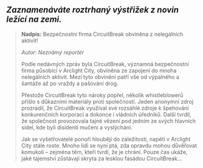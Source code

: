 ## _Zaznamenáváte roztrhaný výstřižek z novin ležící na zemi._

> **Nadpis:** Bezpečnostní firma CircuitBreak obviněna z nelegálních aktivit!
>
> _Autor: Neznámý reportér_
>
> Podle nedávných zpráv byla CircuitBreak, významná bezpečnostní firma působící v Arclight City, obviněna ze zapojení do mnoha nelegálních aktivit. Mezi tyto obvinění patří vše od výpalného a šantáže až po vraždy a pašování drog.
>
> Přestože CircuitBreak tyto nároky popřel, několik whistleblowerů přišlo s důkazními materiály proti společnosti. Jeden anonymní zdroj prozradil, že CircuitBreak využíval své rozsáhlé zdroje k špehování konkurenčních korporací a dokonce i vládních úředníků. Další tvrdil, že společnost provozovala tajné vězení pod jedním ze svých hlavních sídel, kde byli disidenti mučeni a vyslýcháni.
>
> Jak se vyšetřovatelé ponoří hlouběji do záležitosti, napětí v Arclight City stále roste. Mnoho lidí se nyní ptá, zda opravdu mohou důvěřovat komukoli – zejména těm, kteří tvrdí, že je chrání. Pouze čas ukáže, jaké tajemství zůstávají skryta za lesklou fasádou CircuitBreak...
